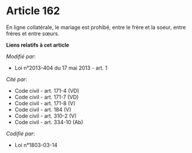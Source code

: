 # Article 162

En ligne collatérale, le mariage est prohibé, entre le frère et la soeur, entre frères et entre sœurs.

**Liens relatifs à cet article**

_Modifié par_:

  - Loi n°2013-404 du 17 mai 2013 - art. 1

_Cité par_:

  - Code civil - art. 171-4 (VD)
  - Code civil - art. 171-7 (VD)
  - Code civil - art. 171-8 (V)
  - Code civil - art. 184 (V)
  - Code civil - art. 310-2 (V)
  - Code civil - art. 334-10 (Ab)

_Codifié par_:

  - Loi n°1803-03-14
